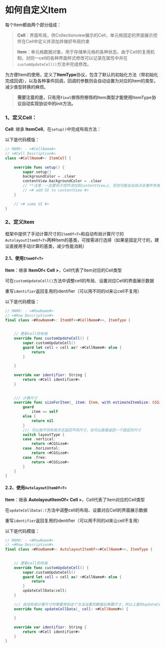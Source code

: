 # 如何自定义Item

每个Item都由两个部分组成：

> **Cell**：界面布局，供Collectionview展示的Cell，单元格固定的界面展示控件在Cell中定义并添加并做好布局约束
>
> **Item**：单元格数据对象，用于存储单元格的各种状态，由于Cell的复用机制，对同一cell的各种界面样式修改可以记录在属性中并在`customUpdateCell()`方法中完成修改。

为方便Item的使用，定义了**ItemType**协议，包含了默认的初始化方法（带初始化完成回调），以及各种事件回调，回调的参数则会自动设置为对应的Item的类型，减少类型转换的麻烦。

> **需要注意的是，只有用`final`修饰符修饰的Item类型才能使用ItemType协议自动实现协议中的init方法。**

### 1、定义Cell：

**Cell**: 继承 **ItemCell**，在`setup()`中完成布局方法：

以下是代码模版：

```swift
// MARK: - <#CellName#>
// <#Cell Description#>
class <#CellName#>: ItemCell {
    
    override func setup() {
        super.setup()
        backgroundColor = .clear
        contentView.backgroundColor = .clear
        // **注意：一定要将子控件添加到contentView上，否则可能会出现点击事件失效等情况**
      	// <# add UI to contentView #>
    }
  
  	// <# some UI #>
}
```



### 2、定义Item

框架中提供了手动计算尺寸的`ItemOf<T>`和自动布局计算尺寸的`AutolayoutItemOf<T>`两种Item的基类，可按需进行选择（如果是固定尺寸的，建议直接用手动计算的基类，减少性能消耗）

#### 2.1、使用`ItemOf<T>`

**Item**：继承 **ItemOf< Cell >**，Cell代表了Item对应的Cell类型

可在`customUpdateCell()`方法中调整cell的布局、设置对应Cell的界面展示数据

重写`identifier`返回复用的identifier（可以用不同的id来让cell不复用）

以下是代码模版：

```swift
// MARK: - <#RowName#>
// <#Row Description#>
final class <#RowName#>: ItemOf<<#CellName#>>, ItemType {
    
    
    // 更新cell的布局
    override func customUpdateCell() {
        super.customUpdateCell()
        guard let cell = cell as? <#CellName#> else {
            return
        }
        
    }
    
    override var identifier: String {
        return <#Cell identifier#>
    }
    
    
    /// 计算尺寸
    override func sizeForItem(_ item: Item, with estimateItemSize: CGSize, in view: any FormViewProtocol, layoutType: ItemCellLayoutType) -> CGSize? {
        guard
            item == self
        else {
            return nil
        }
      	/// 可以按不同布局方式返回不同尺寸，也可以直接返回一个固定的尺寸
        switch layoutType {
        case .vertical:
            return <#CGSize#>
        case .horizontal:
            return <#CGSize#>
        case .free:
            return <#CGSize#>
        }
    }
}
```

#### 2.2、使用`AutolayoutItemOf<T>`

**Item**：继承 **AutolayoutItemOf< Cell >**，Cell代表了Item对应的Cell类型

在`updateCellData(:)`方法中调整cell的布局、设置对应Cell的界面展示数据

重写`identifier`返回复用的identifier（可以用不同的id来让cell不复用）

以下是代码模版：

```swift
// MARK: - <#RowName#>
// <#Row Description#>
final class <#RowName#>: AutolayoutItemOf<<#CellName#>>, ItemType {
    
    
    // 更新cell的布局
    override func customUpdateCell() {
        super.customUpdateCell()
        guard let cell = cell as? <#CellName#> else {
            return
        }
        updateCellData(cell)
    }
    
    /// 自动布局计算尺寸时需要用到这个方法设置完数据后再算尺寸，所以上面的updateCell方法直接转调这个方法
    override func updateCellData(_ cell: <#CellName#>) {
        
    }
    
    override var identifier: String {
        return <#Cell identifier#>
    }
}
```